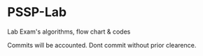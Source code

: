 # PSSP-Lab
Lab Exam's algorithms, flow chart &amp; codes 

Commits will be accounted.
Dont commit without prior clearence.
